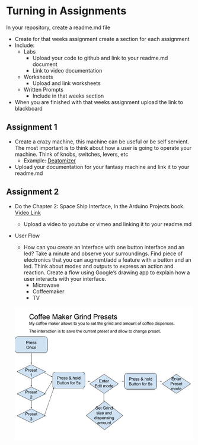 # Turning in Assignments

In your repository, create a readme.md file

* Create for that weeks assignment create a section for each assignment
* Include:
  * Labs
    * Upload your code to github and link to your readme.md document
    * Link to video documentation
  * Worksheets
    * Upload and link worksheets
  * Written Prompts
    * Include in that weeks section
* When you are finished with that weeks assignment upload the link to blackboard

## Assignment 1

* Create a crazy machine, this machine can be useful or be self servient. The most important is to think about how a user is going to operate your machine. Think of knobs, switches, levers, etc
  * Example: [Deatomizer](https://github.com/zevenrodriguez/CIM542-642/blob/master/files/deatomizer.jpg)
* Upload your documentation for your fantasy machine and link it to your readme.md

## Assignment 2

* Do the Chapter 2: Space Ship Interface, In the Arduino Projects book. [Video Link](https://www.youtube.com/watch?v=xTXjsC78RSQ&index=2&list=PLT6rF_I5kknPf2qlVFlvH47qHvqvzkknd)
  * Upload a video to youtube or vimeo and linking it to your readme.md
* User Flow
  * How can you create an interface with one button interface and an led? Take a minute and observe your surroundings. Find piece of electronics that you can augment/add a feature with a button and an led. Think about modes and outputs to express an action and reaction. Create a flow using Google’s drawing app to explain how a user interacts with your interface.
    * Microwave
    * Coffeemaker
    * TV

  ![Coffee Maker Grind Presets](files/CoffeeGrind.jpg)

<!--
## Week 4. Homework

* Sensor walk
 * Take 2 minutes and list all the electronics in your surroundings
  * Then list all the sensors in those electronics
  * Create a sensorwalk.md and place it in your hw folder
* Make and Document the Love-O-Meter and Color Mixing Lamp


## Week 5. Homework

* Make and Document: Light Theremin and Digital Hourglass


## Week 6. Homework

* Create a midterm folder, create a readme.md and include 2 potential ideas for your midterm.
 * Include pictures, videos, and drawings
   * If based on something already made document how yours will be different

### Stupid Pet Tricks

[Robbie Tilton Robot](https://vimeo.com/30102085)

[Sensitive Mouse](https://www.youtube.com/watch?v=71_CgcsPNsw)

[Sam and Anna’s Lousy Fortune Teller](http://cc.droolcup.com/?p=237)

[Cross Jab](http://www.michelleboisson.com/nyuitp/tag/stupid-pet-trick/)

[The Magic Crystal Mood Ball](http://itp.nyu.edu/~bms415/blog/2011/10/stupid-pet-trick/)


### Week 11. Homework - Due April 2nd

* Finish midterm documentation and case
* Sign up for OnShape
* Complete OnShape Tutorials
  * [Fundamentals 2: Sketching](https://learn.onshape.com/courses/fundamentals-sketching)
* Using your midterm case design use Onshape to create a 3D model. Measure your parts using a ruler or caliper.
  * Create a 3dmodelAssignment.md file and document/screenshot your model. Write a brief blurb about your design and include any modifications or changes made from the original
* Create a final folder.
  * Create an ideas.md files
  * Come up with 3 ideas/topics for a potential final project
    * For each idea or topic, find a project or projects that influenced and include it in your ideas file -->
